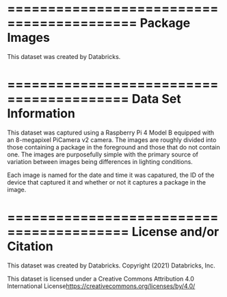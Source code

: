 ==========================================
Package Images
==========================================

This dataset was created by Databricks.

=========================================
Data Set Information
=========================================

This dataset was captured using a Raspberry Pi 4 Model B equipped with an 8-megapixel PiCamera v2 camera.  The images are roughly divided into those containing a package in the foreground and those that do not contain one.  The images are purposefully simple with the primary source of variation between images being differences in lighting conditions.

Each image is named for the date and time it was capatured, the ID of the device that captured it and whether or not it captures a package in the image.
	
=========================================
License and/or Citation
=========================================

This dataset was created by Databricks. Copyright (2021) Databricks, Inc.

This dataset is licensed under a Creative Commons Attribution 4.0 International License<https://creativecommons.org/licenses/by/4.0/>
